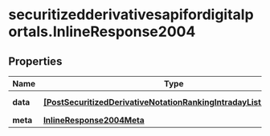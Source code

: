 # securitizedderivativesapifordigitalportals.InlineResponse2004

## Properties

Name | Type | Description | Notes
------------ | ------------- | ------------- | -------------
**data** | [**[PostSecuritizedDerivativeNotationRankingIntradayListDataItems]**](PostSecuritizedDerivativeNotationRankingIntradayListDataItems.md) | List of notations. | [optional] 
**meta** | [**InlineResponse2004Meta**](InlineResponse2004Meta.md) |  | [optional] 


